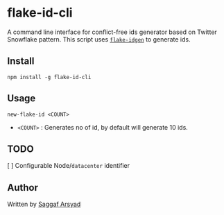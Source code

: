 # flake-id-cli

A command line interface for conflict-free ids generator based on Twitter Snowflake pattern. This script uses [`flake-idgen`](https://www.npmjs.com/package/flake-idgen) to generate ids.

## Install

`npm install -g flake-id-cli`

## Usage

`new-flake-id <COUNT>`

- `<COUNT>` : Generates no of id, by default will generate 10 ids.

## TODO

[ ] Configurable Node/`datacenter` identifier

## Author

Written by [Saggaf Arsyad](https://github.com/saggafarsyad)